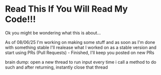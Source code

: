 # Read This If You Will Read My Code!!!
Ok you might be wondering what this is about...

As of 08/06/25 I'm working on making some stuff and as soon as I'm done with something stable I'll realease what I worked on as a stable version and start using PRs (Pull Requests) - Finished, I'll keep you posted on new PRs

brain dump: open a new thread to run input every time i call a method to do such and after returning, instantly close that thread